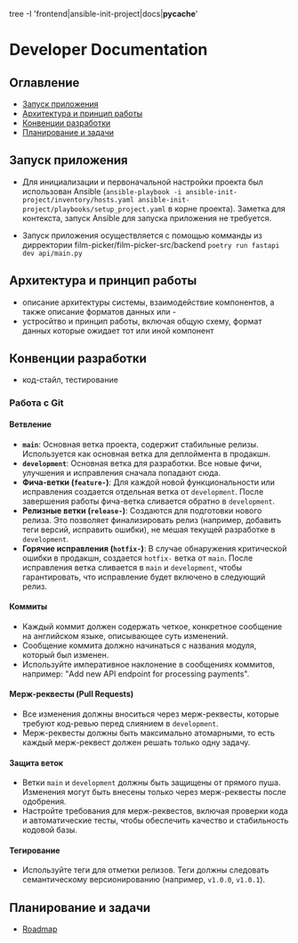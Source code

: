 tree -I 'frontend|ansible-init-project|docs|__pycache__'

# Developer Documentation

## Оглавление
- [Запуск приложения](#запуск-приложения)
- [Архитектура и принцип работы](#архитектура-и-принцип-работы)
- [Конвенции разработки](#конвенции-разработки)
- [Планирование и задачи](#планирование-и-задачи)

## Запуск приложения
- Для инициализации и первоначальной настройки проекта был использован Ansible (`ansible-playbook -i ansible-init-project/inventory/hosts.yaml ansible-init-project/playbooks/setup_project.yaml` в корне проекта). Заметка для контекста, запуск Ansible для запуска приложения не требуется.

- Запуск приложения осуществляется с помощью комманды из дирректории film-picker/film-picker-src/backend `poetry run fastapi dev api/main.py`

## Архитектура и принцип работы
- описание архитектуры системы, взаимодействие компонентов, а также описание форматов данных или -
- устросйтво и принцип работы, включая общую схему, формат данных которые ожидает тот или иной компонент

## Конвенции разработки
- код-стайл, тестирование

### Работа с Git

#### Ветвление
- **`main`**: Основная ветка проекта, содержит стабильные релизы. Используется как основная ветка для деплоймента в продакшн.
- **`development`**: Основная ветка для разработки. Все новые фичи, улучшения и исправления сначала попадают сюда.
- **Фича-ветки (`feature-`)**: Для каждой новой функциональности или исправления создается отдельная ветка от `development`. После завершения работы фича-ветка сливается обратно в `development`.
- **Релизные ветки (`release-`)**: Создаются для подготовки нового релиза. Это позволяет финализировать релиз (например, добавить теги версий, исправить ошибки), не мешая текущей разработке в `development`.
- **Горячие исправления (`hotfix-`)**: В случае обнаружения критической ошибки в продакшн, создается `hotfix-` ветка от `main`. После исправления ветка сливается в `main` и `development`, чтобы гарантировать, что исправление будет включено в следующий релиз.

#### Коммиты
- Каждый коммит должен содержать четкое, конкретное сообщение на английском языке, описывающее суть изменений.
- Сообщение коммита должно начинаться с названия модуля, который был изменен.
- Используйте императивное наклонение в сообщениях коммитов, например: "Add new API endpoint for processing payments".

#### Мерж-реквесты (Pull Requests)
- Все изменения должны вноситься через мерж-реквесты, которые требуют код-ревью перед слиянием в `development`.
- Мерж-реквесты должны быть максимально атомарными, то есть каждый мерж-реквест должен решать только одну задачу.

#### Защита веток
- Ветки `main` и `development` должны быть защищены от прямого пуша. Изменения могут быть внесены только через мерж-реквесты после одобрения.
- Настройте требования для мерж-реквестов, включая проверки кода и автоматические тесты, чтобы обеспечить качество и стабильность кодовой базы.

#### Тегирование
- Используйте теги для отметки релизов. Теги должны следовать семантическому версионированию (например, `v1.0.0`, `v1.0.1`).

## Планирование и задачи
- [Roadmap](../vision/Roadmap.md)
